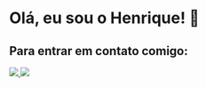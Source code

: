 # Olá, eu sou o Henrique! 👋

## Para entrar em contato comigo:

<div>
    <a href="mailto:hccarvalho.henrique@gmail.com">
        <img src="https://img.shields.io/badge/Gmail-D14836?style=for-the-badge&logo=gmail&logoColor=white" target="_blank">   
    </a>
    <a href="https://www.linkedin.com/in/henrique-carvalho-15936918b/" target="_blank">
        <img src="https://img.shields.io/badge/-LinkedIn-%230077B5?style=for-the-badge&logo=linkedin&logoColor=white" target="_blank">
    </a>
</div>
